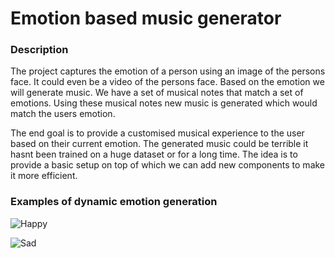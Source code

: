 # Emotion based music generator

### Description

The project captures the emotion of a person using an image of the persons face. It could even be a video of the persons face.
Based on the emotion we will generate music. We have a set of musical notes that match a set of emotions.
Using these musical notes new music is generated which would match the users emotion.

The end goal is to provide a customised musical experience to the user based on their current emotion.
The generated music could be terrible it hasnt been trained on a huge dataset or for a long time.
The idea is to provide a basic setup on top of which we can add new components to make it more efficient.

### Examples of dynamic emotion generation

![Happy](https://user-images.githubusercontent.com/98690240/175029118-9029b245-ca9a-4f5b-9e6f-35234b2b51fe.png)

![Sad](https://user-images.githubusercontent.com/98690240/175029135-dda14438-42ac-4860-84bb-93030bb8f1f8.png)


